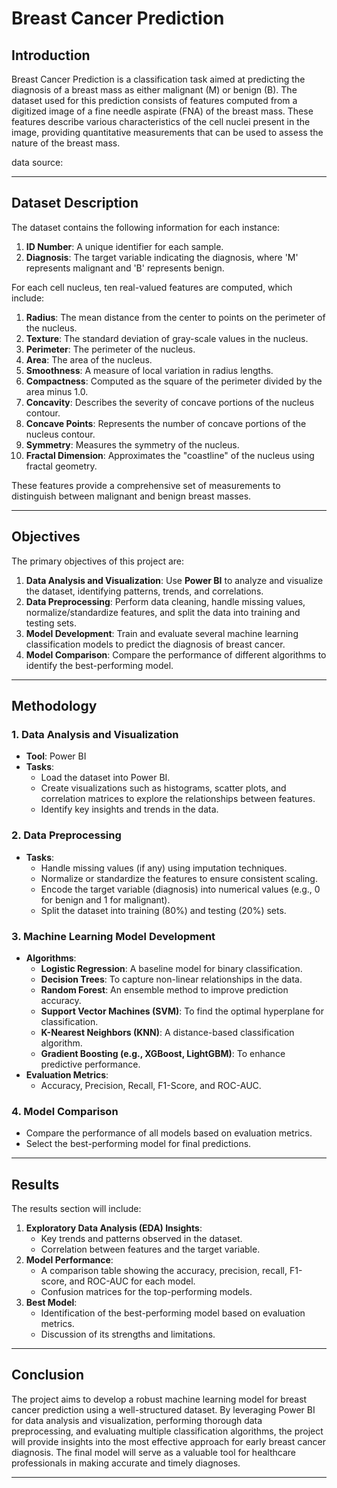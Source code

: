 # Breast Cancer Prediction

## Introduction
Breast Cancer Prediction is a classification task aimed at predicting the diagnosis of a breast mass as either malignant (M) or benign (B). The dataset used for this prediction consists of features computed from a digitized image of a fine needle aspirate (FNA) of the breast mass. These features describe various characteristics of the cell nuclei present in the image, providing quantitative measurements that can be used to assess the nature of the breast mass.

data source:

---

## Dataset Description
The dataset contains the following information for each instance:

1. **ID Number**: A unique identifier for each sample.
2. **Diagnosis**: The target variable indicating the diagnosis, where 'M' represents malignant and 'B' represents benign.

For each cell nucleus, ten real-valued features are computed, which include:

1. **Radius**: The mean distance from the center to points on the perimeter of the nucleus.
2. **Texture**: The standard deviation of gray-scale values in the nucleus.
3. **Perimeter**: The perimeter of the nucleus.
4. **Area**: The area of the nucleus.
5. **Smoothness**: A measure of local variation in radius lengths.
6. **Compactness**: Computed as the square of the perimeter divided by the area minus 1.0.
7. **Concavity**: Describes the severity of concave portions of the nucleus contour.
8. **Concave Points**: Represents the number of concave portions of the nucleus contour.
9. **Symmetry**: Measures the symmetry of the nucleus.
10. **Fractal Dimension**: Approximates the "coastline" of the nucleus using fractal geometry.

These features provide a comprehensive set of measurements to distinguish between malignant and benign breast masses.

---

## Objectives
The primary objectives of this project are:
1. **Data Analysis and Visualization**: Use **Power BI** to analyze and visualize the dataset, identifying patterns, trends, and correlations.
2. **Data Preprocessing**: Perform data cleaning, handle missing values, normalize/standardize features, and split the data into training and testing sets.
3. **Model Development**: Train and evaluate several machine learning classification models to predict the diagnosis of breast cancer.
4. **Model Comparison**: Compare the performance of different algorithms to identify the best-performing model.

---

## Methodology

### 1. Data Analysis and Visualization
- **Tool**: Power BI
- **Tasks**:
  - Load the dataset into Power BI.
  - Create visualizations such as histograms, scatter plots, and correlation matrices to explore the relationships between features.
  - Identify key insights and trends in the data.

### 2. Data Preprocessing
- **Tasks**:
  - Handle missing values (if any) using imputation techniques.
  - Normalize or standardize the features to ensure consistent scaling.
  - Encode the target variable (diagnosis) into numerical values (e.g., 0 for benign and 1 for malignant).
  - Split the dataset into training (80%) and testing (20%) sets.

### 3. Machine Learning Model Development
- **Algorithms**:
  - **Logistic Regression**: A baseline model for binary classification.
  - **Decision Trees**: To capture non-linear relationships in the data.
  - **Random Forest**: An ensemble method to improve prediction accuracy.
  - **Support Vector Machines (SVM)**: To find the optimal hyperplane for classification.
  - **K-Nearest Neighbors (KNN)**: A distance-based classification algorithm.
  - **Gradient Boosting (e.g., XGBoost, LightGBM)**: To enhance predictive performance.
- **Evaluation Metrics**:
  - Accuracy, Precision, Recall, F1-Score, and ROC-AUC.

### 4. Model Comparison
- Compare the performance of all models based on evaluation metrics.
- Select the best-performing model for final predictions.

---

## Results
The results section will include:
1. **Exploratory Data Analysis (EDA) Insights**:
   - Key trends and patterns observed in the dataset.
   - Correlation between features and the target variable.
2. **Model Performance**:
   - A comparison table showing the accuracy, precision, recall, F1-score, and ROC-AUC for each model.
   - Confusion matrices for the top-performing models.
3. **Best Model**:
   - Identification of the best-performing model based on evaluation metrics.
   - Discussion of its strengths and limitations.

---

## Conclusion
The project aims to develop a robust machine learning model for breast cancer prediction using a well-structured dataset. By leveraging Power BI for data analysis and visualization, performing thorough data preprocessing, and evaluating multiple classification algorithms, the project will provide insights into the most effective approach for early breast cancer diagnosis. The final model will serve as a valuable tool for healthcare professionals in making accurate and timely diagnoses.

--- 

